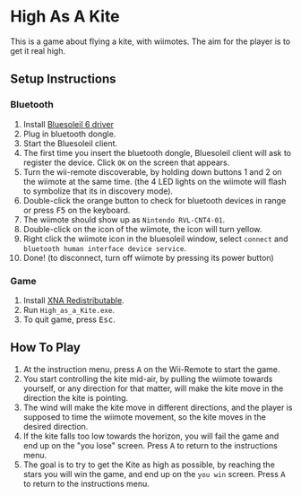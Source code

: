 # High As A Kite
This is a game about flying a kite, with wiimotes. The aim for the player is to get it real high.

## Setup Instructions
### Bluetooth
1. Install [Bluesoleil 6 driver](https://github.com/indusninja/highasakite/releases/download/v1.0/highasakite-BluetoothDriver.rar)
1. Plug in bluetooth dongle.
1. Start the Bluesoleil client.
1. The first time you insert the bluetooth dongle, Bluesoleil client will ask to register the device. Click `OK` on the screen that appears.
1. Turn the wii-remote discoverable, by holding down buttons 1 and 2 on the wiimote at the same time. (the 4 LED lights on the wiimote will flash to symbolize that its in discovery mode).
1. Double-click the orange button to check for bluetooth devices in range or press <kbd>F5</kbd> on the keyboard.
1. The wiimote should show up as `Nintendo RVL-CNT4-01`.
1. Double-click on the icon of the wiimote, the icon will turn yellow.
1. Right click the wiimote icon in the bluesoleil window, select `connect` and `bluetooth human interface device service`.
1. Done! (to disconnect, turn off wiimote by pressing its power button)

### Game
1. Install [XNA Redistributable](https://www.microsoft.com/en-us/download/details.aspx?id=20914).
1. Run `High_as_a_Kite.exe`.
1. To quit game, press <kbd>Esc</kbd>.

## How To Play
1. At the instruction menu, press <kbd>A</kbd> on the Wii-Remote to start the game.
1. You start controlling the kite mid-air, by pulling the wiimote towards yourself, or any direction for that matter, will make the kite move in the direction the kite is pointing.
1. The wind will make the kite move in different directions, and the player is supposed to time the wiimote movement, so the kite moves in the desired direction.
1. If the kite falls too low towards the horizon, you will fail the game and end up on the "you lose" screen. Press <kbd>A</kbd> to return to the instructions menu.
1. The goal is to try to get the Kite as high as possible, by reaching the stars you will win the game, and end up on the `you win` screen. Press <kbd>A</kbd> to return to the instructions menu.
